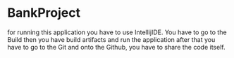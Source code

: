 # BankProject

for running this application you have to use IntellijIDE.
You have to go to the Build then you have build artifacts and run the application 
after that you have to go to the Git and onto the Github, you have to share the 
code itself.
